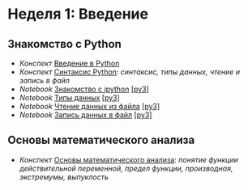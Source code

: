 # Неделя 1: Введение
## Знакомство с Python
  * _Конспект_ [Введение в Python](materials/Vvedenie.pdf)
  * _Конспект_ [Синтаксис Python](materials/Programmirovanie-na-Python.pdf): _синтаксис, типы данных, чтение и запись в файл_
  * _Notebook_ [Знакомство с ipython](notebooks/introduction_to_ipython.ipynb) [[py3]](notebooks/introduction_to_ipython-py35.ipynb)
  * _Notebook_ [Типы данных](notebooks/types_in_python.ipynb) [[py3]](notebooks/types_in_python-py35.ipynb)
  * _Notebook_ [Чтение данных из файла](notebooks/ipython_files_data_reading.ipynb) [[py3]](notebooks/ipython_files_data_reading-py35.ipynb)
  * _Notebook_ [Запись данных в файл](notebooks/ipython_files_data_writing.ipynb) [[py3]](notebooks/ipython_files_data_writing-py35.ipynb)

## Основы математического анализа ###
  * _Конспект_ [Основы математического анализа](materials/Osnovy-matematicheskogo-analiza.pdf): _понятие функции действительной переменной, предел функции, производная, экстремумы, выпуклость_
